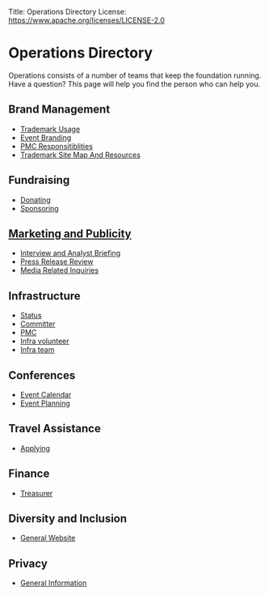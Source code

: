 Title: Operations Directory
License: https://www.apache.org/licenses/LICENSE-2.0

# Operations Directory

Operations consists of a number of teams that keep the foundation running.
Have a question?  This page will help you find the person who can help you.

## Brand Management

- [Trademark Usage](https://www.apache.org/foundation/marks/)
- [Event Branding](https://www.apache.org/foundation/marks/events.html)
- [PMC Responsitiblities](https://www.apache.org/foundation/marks/responsibility)
- [Trademark Site Map And Resources](https://www.apache.org/foundation/marks/resources)

## Fundraising

- [Donating](http://apache.org/foundation/contributing.html)
- [Sponsoring](https://www.apache.org/foundation/sponsorship.html)

## [Marketing and Publicity](https://www.apache.org/press/)

- [Interview and Analyst Briefing](https://www.apache.org/press/#interviews)
- [Press Release Review](https://www.apache.org/press/#releases)
- [Media Related Inquiries](https://www.apache.org/press/#contact)

## Infrastructure

- [Status](http://status.apache.org/)
- [Committer](https://reference.apache.org/committer/start)
- [PMC](https://reference.apache.org/pmc/start)
- [Infra volunteer](https://www.apache.org/dev/infra-volunteer)
- [Infra team](https://reference.apache.org/infra/start)

## Conferences

- [Event Calendar](http://community.apache.org/calendars/)
- [Event Planning](https://www.apache.org/foundation/conferences.html)

## Travel Assistance

- [Applying](https://www.apache.org/travel/#applying)

## Finance

- [Treasurer](https://treasurer.apache.org)

## Diversity and Inclusion

- [General Website](http://diversity.apache.org/)

## Privacy

- [General Information](https://privacy.apache.org/)

